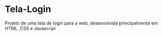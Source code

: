 # Tela-Login
Projeto de uma tela de login para a web, desenvolvida principalmente em HTML, CSS e Javascript
